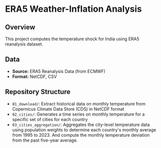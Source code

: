 # ERA5 Weather-Inflation Analysis

## Overview
This project computes the temperature shock for India using ERA5 reanalysis dataset.

## Data
- **Source:** ERA5 Reanalysis Data (from ECMWF)
- **Format:** NetCDF, CSV

## Repository Structure
- `01_download/`: Extract historical data on monthly temperature from Copernicus Climate Data Store (CDS) in NetCDF format
- `02_cities/`: Generates a time series on monthly temperature for a specific set of cities for each country
- `03_cities_aggregation/`: Aggregates the city-level temperature data using population weights to determine each country's monthly average from 1995 to 2023. And compute the monthly temperature deviation from the past five-year average.

